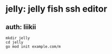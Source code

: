 # jelly: jelly fish ssh editor
## auth: liikii


```shell
mkdir jelly
cd jelly
go mod init example.com/m


```
